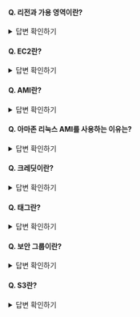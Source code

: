 #### Q. 리전과 가용 영역이란?

<details>
<summary>답변 확인하기</summary>
  
```
리전이란 AWS의 서비스가 구동될 지역으로, 도시별로 지어진 클라우드 센터이다.
서울 리전을 사용할 경우, 서울(목동 등)에 있는 클라우드 센터에 구축된 가상 머신들을 사용하는 것이다.
  
또한 리전은 AWS가 전 세계 데이터 센터를 클러스터링하는 물리적 위치로서 2개 이상의 가용 영역들의 집합을 의미한다. 
  
이때 가용 영역이란 논리적 데이터 센터의 각 그룹으로서 하나 이상의 데이터 센터들의 집합을 의미한다.
  
각각의 AWS 리전은 지리적 영역 내에서 격리되고 물리적으로 분리된 여러 개의 가용 영역으로 구성된다.
  
그 중 서울 리전은 우리나라에서 가장 많이 사용되는 리전으로서 4개의 AZ로 구성되어 있는데, 다음과 같다.
ap-northeast-2a, ap-northeast-2b, ap-northeast-2c, ap-northeast-2d
```
  
</details>

#### Q. EC2란?

<details>
<summary>답변 확인하기</summary>
  
```
EC2(Elastic Compute Cloud)는 AWS에서 제공하는 성능, 용량 등을 유동적으로 사용할 수 있는 서버
이때 EC2 서비스에 생성된 가상머신을 '인스턴스'라고 한다.
```
  
</details>

#### Q. AMI란?

<details>
<summary>답변 확인하기</summary>
  
```
AMI는 Amazon Machine Image(아마존 머신 이미지)의 약어로, EC2 인스턴스를 시작하는 데 필요한 정보를 이미지로 만들어 둔 것이다.
인스턴스라는 가상 머신에 운영체제 등을 설치할 수 있게 구워 넣은 이미지로 생각할 수 있다.
예를 들어, 아마존 리눅스 1 AMI를 사용한다면, Amazon Linux 1 OS가 인스턴스에 설치되어 개발자가 사용할 수 있음을 의미한다.
```
  
</details>

#### Q. 아마존 리눅스 AMI를 사용하는 이유는?

<details>
<summary>답변 확인하기</summary>
  
```
1. 아마존이 개발하고 있는 것으로 지원받기가 쉽다
  
2. AWS의 각종 서비스와의 상성이 좋다
  
3. 아마존 독자적인 개발 리포지토리를 사용하고 있어 yum이 매우 빠르다.
```
  
</details>

#### Q. 크레딧이란?

<details>
<summary>답변 확인하기</summary>
  
```
크레딧은 AWS 범용 시리즈인 T 시리즈에서 제공하는 서비스로 일종의 CPU를 사용할 수 있는 포인트 개념이다.

인스턴스 크기에 따라 정해진 비율로 CPU 크레딧을 계속 받으며,
인스턴스를 사용하지 않을 때는 크레딧을 축적하고, 사용할 때는 이 크레딧응 소모한다.

이때 정해진 사양보다 더 높은 트래픽이 오면 크레딧을 좀 더 적극적으로 사용하면서 트래픽을 처리하지만,
크레딧이 모두 사용되면 더이상 EC2를 사용할 수 없다.
```
  
</details>

#### Q. 태그란?

<details>
<summary>답변 확인하기</summary>
  
```
태그란 EC2의 이름을 붙이는 것으로, 해당 인스턴스를 표현하는 여러 이름으로 사용될 수 있다.
  
여러 인스턴스가 있을 경우 이를 태그별로 구분하면 거색이나 그룹 짓기가 편하다.
```
  
</details>

#### Q. 보안 그룹이란?

<details>
<summary>답변 확인하기</summary>
  
```
보안 그룹이란 방화벽으로,
특정 EC2에 접속을 특정 프로토콜, 특정 포트, 특정 IP 주소(사이더)로 제한할 수 있다.
```
  
</details>

#### Q. S3란?

<details>
<summary>답변 확인하기</summary>
  
```
S3(Simple Storage Service)는 AWS에서 제공하는 일종의 파일 서버로,
이미지 파일을 비롯한 정적 파일들을 관리하거나, 배포 파일들을 관리하는 등의 기능을 지원한다.
보통 이미지 업로등 기능 구현 시 사용된다.

또한, AWS에서 제공하는 배포 서비스인 CodeDeploy 사용 시, 배포 파일(Jar 등)을 전달하기 위해 사용된다.
CodeDeploy의 경우 저장 기능이 없어 CI 툴에서 빌드한 결과물을 S3가 받아 CodeDeploy에 전달하는 것이다.

참고로 CodeDeploy에서도 빌드할 수도있지만, 빌드와 배포를 분리하기 위해 이러한 방식으로 사용된다.
```
  
</details>

